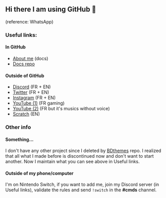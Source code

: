 ## Hi there I am using GitHub 👋
(reference: WhatsApp)

### Useful links:

#### In GitHub
- [About me](https://github.com/YTGamer/docs/blob/master/lonl5445/aboutme.md) (docs)
- [Docs repo](https://github.com/YTGamer/docs)

#### Outside of GitHub
- [Discord](https://discord.me/nn1080) (FR + EN)
- [Twitter](https://twitter.com/3000Ytgamer) (FR + EN)
- [Instagram](https://instagram.com/lonlslurp) (FR + EN)
- [YouTube (1)](https://www.youtube.com/channel/UCRvDz191dFl3OXC6ZntGSzA) (FR gaming)
- [YouTube (2)](https://www.youtube.com/channel/UC_xhFpsJJ_-7v3Vs-h6JtBg) (FR but it's musics without voice)
- [Scratch](https://scratch.mit.edu/users/lonl5445/) (EN)

### Other info

#### Something…
I don't have any other project since I deleted by [BDthemes](https://github.com/YTGamer/bdthemes) repo. I realized that all what I made before is discontinued now and don't want to start another. Now I maintain what you can see above in Useful links.

#### Outside of my phone/computer
I'm on Nintendo Switch, if you want to add me, join my Discord server (in Useful links), validate the rules and send `!switch` in the **#cmds** channel.
